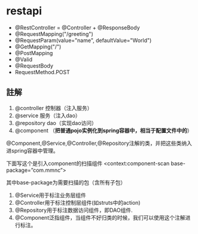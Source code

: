 # restapi

* @RestController = @Controller + @ResponseBody 
* @RequestMapping("/greeting")
* @RequestParam(value="name", defaultValue="World")
* @GetMapping("/")
* @PostMapping
* @Valid
* @RequestBody
* RequestMethod.POST 

## 註解
1. @controller 控制器（注入服务）
2. @service 服务（注入dao）
3. @repository dao（实现dao访问）
4. @component （**把普通pojo实例化到spring容器中，相当于配置文件中的<bean id="" class=""/>**）

@Component,@Service,@Controller,@Repository注解的类，并把这些类纳入进spring容器中管理。 

下面写这个是引入component的扫描组件 
<context:component-scan base-package=”com.mmnc”>    

其中base-package为需要扫描的包（含所有子包） 
1. @Service用于标注业务层组件 
2. @Controller用于标注控制层组件(如struts中的action) 
3. @Repository用于标注数据访问组件，即DAO组件. 
4. @Component泛指组件，当组件不好归类的时候，我们可以使用这个注解进行标注。